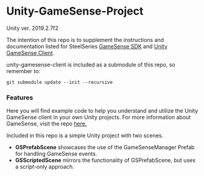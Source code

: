 # Unity-GameSense-Project
Unity ver. 2019.2.7f2

The intention of this repo is to supplement the instructions and documentation listed for SteelSeries [GameSense SDK](https://github.com/SteelSeries/gamesense-sdk) and [Unity GameSense Client](https://github.com/SteelSeries/unity-gamesense-client).

unity-gamesense-client is included as a submodule of this repo, so remember to: 

`git submodule update --init --recursive` 


### Features
Here you will find example code to help you understand and utilize the Unity GameSense client in your own Unity projects. 
For more information about GameSense, visit the repo [here.](https://github.com/SteelSeries/gamesense-sdk)


Included in this repo is a simple Unity project with two scenes. 
- **GSPrefabScene** showcases the use of the GameSenseManager Prefab for handling GameSense events.
- **GSScriptedScene** mirrors the functionality of GSPrefabScene, but uses a script-only approach.
